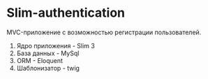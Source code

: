 # Slim-authentication 

MVC-приложение с возможностью регистрации пользователей. 
1. Ядро приложения - Slim 3
2. База данных - MySql
3. ORM - Eloquent
4. Шаблонизатор - twig
